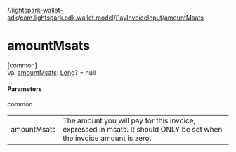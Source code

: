 //[lightspark-wallet-sdk](../../../index.md)/[com.lightspark.sdk.wallet.model](../index.md)/[PayInvoiceInput](index.md)/[amountMsats](amount-msats.md)

# amountMsats

[common]\
val [amountMsats](amount-msats.md): [Long](https://kotlinlang.org/api/latest/jvm/stdlib/kotlin/-long/index.html)? = null

#### Parameters

common

| | |
|---|---|
| amountMsats | The amount you will pay for this invoice, expressed in msats. It should ONLY be set when the invoice amount is zero. |
